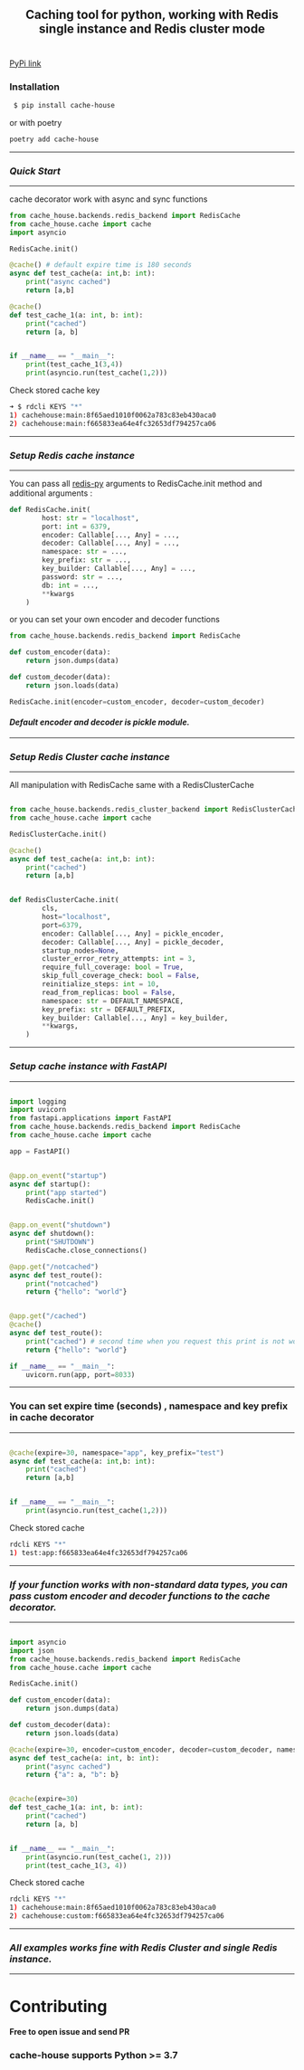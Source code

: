 
<div align="center"> <h2> Caching tool for python, working with Redis single instance and Redis cluster mode <h1> </div>


[PyPi link](https://pypi.org/project/cache-house/)

### Installation ###

```sh
 $ pip install cache-house 
```
or with poetry
```sh
poetry add cache-house
```


*****
### ***Quick Start*** ###
*****

cache decorator work with async and sync functions

```python
from cache_house.backends.redis_backend import RedisCache
from cache_house.cache import cache
import asyncio

RedisCache.init()

@cache() # default expire time is 180 seconds
async def test_cache(a: int,b: int):
    print("async cached")
    return [a,b]

@cache()
def test_cache_1(a: int, b: int):
    print("cached")
    return [a, b]


if __name__ == "__main__":
    print(test_cache_1(3,4))
    print(asyncio.run(test_cache(1,2)))
```

Check stored cache key
```sh
➜ $ rdcli KEYS "*"
1) cachehouse:main:8f65aed1010f0062a783c83eb430aca0
2) cachehouse:main:f665833ea64e4fc32653df794257ca06

```

*****
### ***Setup Redis cache instance***
*****

You can pass all [redis-py](https://github.com/redis/redis-py) arguments to  RedisCache.init method and additional arguments : 

```python
def RedisCache.init(
        host: str = "localhost",
        port: int = 6379,
        encoder: Callable[..., Any] = ...,
        decoder: Callable[..., Any] = ...,
        namespace: str = ...,
        key_prefix: str = ...,
        key_builder: Callable[..., Any] = ...,
        password: str = ...,
        db: int = ...,
        **kwargs
    )
```
or you can set your own encoder and decoder functions

```python
from cache_house.backends.redis_backend import RedisCache

def custom_encoder(data):
    return json.dumps(data)

def custom_decoder(data):
    return json.loads(data)

RedisCache.init(encoder=custom_encoder, decoder=custom_decoder)

```

#### ***Default encoder and decoder is pickle module.***

*****
### ***Setup Redis Cluster cache instance***
*****

All manipulation with RedisCache  same with a RedisClusterCache

```python

from cache_house.backends.redis_cluster_backend import RedisClusterCache
from cache_house.cache import cache

RedisClusterCache.init()

@cache()
async def test_cache(a: int,b: int):
    print("cached")
    return [a,b]

```

```python 

def RedisClusterCache.init(
        cls,
        host="localhost",
        port=6379,
        encoder: Callable[..., Any] = pickle_encoder,
        decoder: Callable[..., Any] = pickle_decoder,
        startup_nodes=None,
        cluster_error_retry_attempts: int = 3,
        require_full_coverage: bool = True,
        skip_full_coverage_check: bool = False,
        reinitialize_steps: int = 10,
        read_from_replicas: bool = False,
        namespace: str = DEFAULT_NAMESPACE,
        key_prefix: str = DEFAULT_PREFIX,
        key_builder: Callable[..., Any] = key_builder,
        **kwargs,
    )
```

*****
### ***Setup cache instance with FastAPI***
*****


```python

import logging
import uvicorn
from fastapi.applications import FastAPI
from cache_house.backends.redis_backend import RedisCache
from cache_house.cache import cache

app = FastAPI()


@app.on_event("startup")
async def startup():
    print("app started")
    RedisCache.init()


@app.on_event("shutdown")
async def shutdown():
    print("SHUTDOWN")
    RedisCache.close_connections()

@app.get("/notcached")
async def test_route():
    print("notcached")
    return {"hello": "world"}


@app.get("/cached")
@cache()
async def test_route():
    print("cached") # second time when you request this print is not working
    return {"hello": "world"}

if __name__ == "__main__":
    uvicorn.run(app, port=8033)

```


*****
### You can set expire time (seconds) , namespace and key prefix in cache decorator ###
*****

```python

@cache(expire=30, namespace="app", key_prefix="test") 
async def test_cache(a: int,b: int):
    print("cached")
    return [a,b]


if __name__ == "__main__":
    print(asyncio.run(test_cache(1,2)))
```
Check stored cache
```sh
rdcli KEYS "*"
1) test:app:f665833ea64e4fc32653df794257ca06
```

*****
### ***If your function works with non-standard data types, you can pass custom encoder and decoder functions to the *cache* decorator.***
*****

```python

import asyncio
import json
from cache_house.backends.redis_backend import RedisCache
from cache_house.cache import cache

RedisCache.init()

def custom_encoder(data):
    return json.dumps(data)

def custom_decoder(data):
    return json.loads(data)

@cache(expire=30, encoder=custom_encoder, decoder=custom_decoder, namespace="custom")
async def test_cache(a: int, b: int):
    print("async cached")
    return {"a": a, "b": b}


@cache(expire=30)
def test_cache_1(a: int, b: int):
    print("cached")
    return [a, b]


if __name__ == "__main__":
    print(asyncio.run(test_cache(1, 2)))
    print(test_cache_1(3, 4))

```

Check stored cache
```sh
rdcli KEYS "*"
1) cachehouse:main:8f65aed1010f0062a783c83eb430aca0
2) cachehouse:custom:f665833ea64e4fc32653df794257ca06
```
*****
### ***All examples works fine with Redis Cluster and single Redis instance.***
*****

# Contributing #

#### Free to open issue and send PR ####

### cache-house  supports Python >= 3.7
